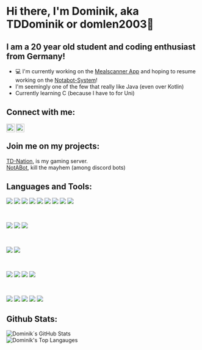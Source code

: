 # Hi there, I'm Dominik, aka TDDominik or domlen2003👋
## I am a 20 year old student and coding enthusiast from Germany!

- 💻 I'm currently working on the [Mealscanner App][mealscannerWeb] and hoping to resume working on the [Notabot-System][notabotWeb]!
- I'm seemingly one of the few that really like Java (even over Kotlin)
- Currently learning C (because I have to for Uni)

## Connect with me:
[<img align="left" alt="Dominik| Instagram" width="22px" src="https://cdn.jsdelivr.net/npm/simple-icons@v3/icons/instagram.svg" />][instagram] 
<a href="mailto:dominikalexanderlenz@gmail.com"> <img align="left" alt="Dominik| Email" width="22px" src="https://cdn.jsdelivr.net/npm/simple-icons@3.13.0/icons/gmail.svg"> </a>
<br>

## Join me on my projects:
[TD-Nation][tdServer], is my gaming server. <br>
[NotABot][notabotWeb], kill the mayhem (among discord bots)

## Languages and Tools:
<p class="languages">
  <img src="https://img.shields.io/badge/java-007396.svg?&style=for-the-badge&logo=java&logoColor=white"/>
  <img src="https://img.shields.io/badge/Node-339933.svg?&style=for-the-badge&logo=node.js&logoColor=white"/>
  <img src="https://img.shields.io/badge/Rust-ce422b.svg?&style=for-the-badge&logo=rust&logoColor=white"/>
  <img src="https://img.shields.io/badge/kotlin-DD8431.svg?&style=for-the-badge&logo=kotlin&logoColor=white"/>
  <img src="https://img.shields.io/badge/csharp-976ECD.svg?&style=for-the-badge&logo=csharp&logoColor=white"/>
  <img src="https://img.shields.io/badge/Go-00ADD8?style=for-the-badge&logo=go&logoColor=white"/>
  <img src="https://img.shields.io/badge/python-319440.svg?&style=for-the-badge&logo=python&logoColor=white"/>
  <img src="https://img.shields.io/badge/HTML5-E34F26?style=for-the-badge&logo=HTML5&logoColor=white"/>
  <img src="https://img.shields.io/badge/CSS3-1572B6?style=for-the-badge&logo=CSS3&logoColor=white"/>
</p>
<br>
<p class="web">
  <img src="https://img.shields.io/badge/Nuxt-002E3B?style=for-the-badge&logo=nuxtdotjs&logoColor=#00DC82"/>
  <img src="https://img.shields.io/badge/Svelte-4A4A55?style=for-the-badge&logo=svelte&logoColor=FF3E00"/>
  <img src="https://img.shields.io/badge/Tailwind_CSS-38B2AC?style=for-the-badge&logo=tailwind-css&logoColor=white">
</p>
<br>
<p class="tools">
  <img src="https://img.shields.io/badge/MongoDB-13aa52?style=for-the-badge&logo=mongodb&logoColor=white"/>
  <img src="https://img.shields.io/badge/Gradle-022E37.svg?&style=for-the-badge&logo=gradle&logoColor=white"/>
  <!--img src="https://img.shields.io/badge/WakaTime-000000.svg?&style=for-the-badge&logo=WakaTime&logoColor=white"/-->
</p>
<br>
<p class="editors">
  <img src="https://img.shields.io/badge/IntelliJ%20IDEA-ca38c7?style=for-the-badge&logo=jetbrains&logoColor=white"/> 
  <img src="https://img.shields.io/badge/WebStorm-55b9ee?style=for-the-badge&logo=WebStorm&logoColor=white"/>
  <img src="https://img.shields.io/badge/PyCharm-F2EF59.svg?&style=for-the-badge&logo=pycharm&logoColor=white"/>
  <img src="https://img.shields.io/badge/Unity-100000?style=for-the-badge&logo=unity&logoColor=white"/> 
</p>
<br>
<p class="deploy">
  <img src="https://img.shields.io/badge/Git-F05032.svg?&style=for-the-badge&logo=git&logoColor=white"/>
  <img src="https://img.shields.io/badge/Github%20-181717.svg?&style=for-the-badge&logo=github&logoColor=white"/>
  <img src="https://img.shields.io/badge/Gitlab%20-FCA121.svg?&style=for-the-badge&logo=gitlab&logoColor=white"/>
  <img src="https://img.shields.io/badge/Kubernetes-3f68d6?style=for-the-badge&logo=kubernetes&logoColor=white"/>
  <img src="https://img.shields.io/badge/Cloudflare-F38020?style=for-the-badge&logo=Cloudflare&logoColor=white"/>
</p>

## Github Stats:  
<img align="center" alt="Dominik´s GitHub Stats" src="https://github-readme-stats.vercel.app/api?username=domlen2003&show_icons=true&hide_border=true" />
    <br>
<img align="" alt="Dominik's Top Langauges" src="https://github-readme-stats.vercel.app/api/top-langs/?username=domlen2003">

[instagram]: https://instagram.com/dominik.le_03
[tdServer]: https://discord.gg/3z8jWKu
[notabotWeb]: https://nota.bot
[mealscannerWeb]: https://mealscanner.de
